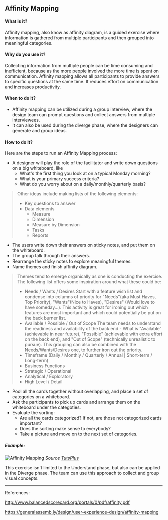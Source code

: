 ## Affinity Mapping

#### What is it?
Affinity mapping, also know as affinity diagram, is a guided exercise where information is gathered from multiple participants and then grouped into meaningful categories. 

#### Why do you use it?
Collecting information from multiple people can be time consuming and inefficient, because as the more people involved the more time is spent on communication. Affinity mapping allows all participants to provide answers to specific questions at the same time. It reduces effort on communication and increases productivity. 

#### When to do it?
* Affinity mapping can be utilized during a group interview, where the design team can prompt questions and collect answers from multiple interviewees. 
* It can also be used during the diverge phase, where the designers can generate and group ideas.

#### How to do it?
Here are the steps to run an Affinity Mapping process:

* A designer will play the role of the facilitator and write down questions on a big whiteboard, like 
  * What's the first thing you look at on a typical Monday morning?
  * What is your primary success criteria?
  * What do you worry about on a daily/monthly/quarterly basis?
 
> Other ideas include making lists of the following elements:
> * Key questions to answer
> * Data elements
>   *  Measure
>   *  Dimension
>   *  Measure by Dimension
>   *  Tasks
>   *  Reports

* The users write down their answers on sticky notes, and put them on the whiteboard. 
* The group talk through their answers.
* Rearrange the sticky notes to explore meaningful themes.
* Name themes and finish affinity diagram.

> Themes tend to emerge organically as one is conducting the exercise. The following list offers some inspiration around what these could be:
> * Needs / Wants / Desires
> Start with a feature wish list and condense into columns of priority for "Needs"(aka Must Haves, Top Priority), "Wants"(Nice to Haves), "Desires" (Would love to have someday...). This activity is great for ironing out which features are most important and which could potentially be put on the back burner list.
> * Available / Possible / Out of Scope
> The team needs to understand the readiness and availability of the back end - What is "Available" (achievable in near future), "Possible" (achievable with extra effort on the back end), and "Out of Scope" (technically unrealistic to pursue). This grouping can also be combined with the Needs/Wants/Desires one, to further iron out the priority.
> * Timeframe (Daily / Monthly / Quarterly / Annual | Short-term / Long-term)
> * Business Functions
> * Strategic / Operational
> * Analytical / Exploratory
> * High Level / Detail

* Pool all the cards together without overlapping, and place a set of categories on a whiteboard.
* Ask the participants to pick up cards and arrange them on the whiteboard under the categoties.
* Evaluate the sorting:
   * Are all the cards categorized? If not, are those not categorized cards important?
   * Does the sorting make sense to everybody?
   * Take a picture and move on to the next set of categories.


##### Example:
![Affinity Mapping](design-process/images/affinity-diagram-2.jpg)
*Source [TutsPlus](https://webdesign.tutsplus.com/tutorials/how-to-prepare-and-use-an-affinity-diagram--cms-28388)*


This exercise isn't limited to the Understand phase, but also can be applied in the Diverge phase. The team can use this approach to collect and group visual concepts. 


---

References:

http://www.balancedscorecard.org/portals/0/pdf/affinity.pdf

https://generalassemb.ly/design/user-experience-design/affinity-mapping
